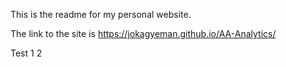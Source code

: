 This is the readme for my personal website.

The link to the site is https://jokagyeman.github.io/AA-Analytics/

Test 1 2
